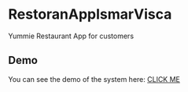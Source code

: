 # RestoranAppIsmarVisca
Yummie Restaurant App for customers

## Demo

You can see the demo of the system here: <a href="https://drive.google.com/file/d/1I4VQb2-WuFFx5FWEtPh5CPTJ_wRBaJV4/view?usp=drive_link">CLICK ME</a>
